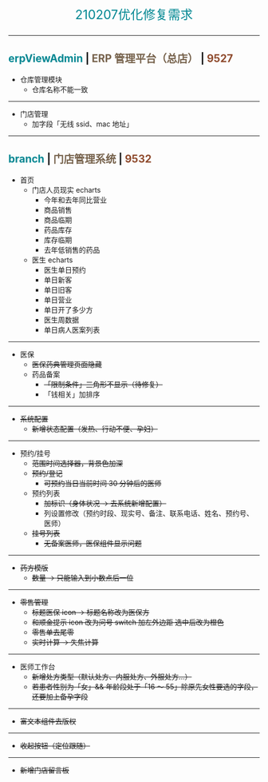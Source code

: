 <p align="center" style="font-size: 25px; color: #008792;">210207优化修复需求</p>

---

## <span style="color: #008792;">erpViewAdmin</span> | <span style="color: #76624c;">ERP 管理平台（总店）</span> | <span style="color: #8f4b2e;">9527</span>

- 仓库管理模块
  - 仓库名称不能一致

---

- 门店管理
  - 加字段「无线 ssid、mac 地址」

---

## <span style="color: #008792;">branch</span> | <span style="color: #76624c;">门店管理系统</span> | <span style="color: #8f4b2e;">9532</span>

- 首页
  - 门店人员现实 echarts
    - 今年和去年同比营业
    - 商品销售
    - 商品临期
    - 药品库存
    - 库存临期
    - 去年低销售的药品
  - 医生 echarts
    - 医生单日预约
    - 单日新客
    - 单日旧客
    - 单日营业
    - 单日开了多少方
    - 医生周数据
    - 单日病人医案列表

---

- 医保
  - ~~医保药典管理页面隐藏~~
  - 药品备案
    - ~~「限制条件」三角形不显示（待修复）~~
    - 「钱相关」加排序

---

- ~~系统配置~~
  - ~~新增状态配置（发热、行动不便、孕妇）~~

---

- 预约/挂号
  - ~~范围时间选择器，背景色加深~~
  - ~~预约/登记~~
    - ~~可预约当日当前时间 30 分钟后的医师~~
  - 预约列表
    - ~~加标识（身体状况 -> 去系统新增配置）~~
    - 列设置修改（预约时段、现实号、备注、联系电话、姓名、预约号、医师）
  - ~~挂号列表~~
    - ~~无备案医师，医保组件显示问题~~

---

- ~~药方模版~~
  - ~~数量 -> 只能输入到小数点后一位~~

---

- ~~零售管理~~
  - ~~标题医保 icon -> 标题名称改为医保方~~
  - ~~和顺金提示 icon 改为问号 switch 加左外边距 选中后改为橙色~~
  - ~~零售单去尾零~~
  - ~~实时计算 -> 失焦计算~~

---

- 医师工作台
  - ~~新增处方类型（默认处方、内服处方、外服处方...）~~
  - ~~若患者性别为「女」&& 年龄段处于「16 ～ 55」除原先女性要选的字段，还要加上备孕字段~~

---

- ~~富文本组件去版权~~

---

- ~~收起按钮（定位跟随）~~

---

- ~~新增门店留言板~~
